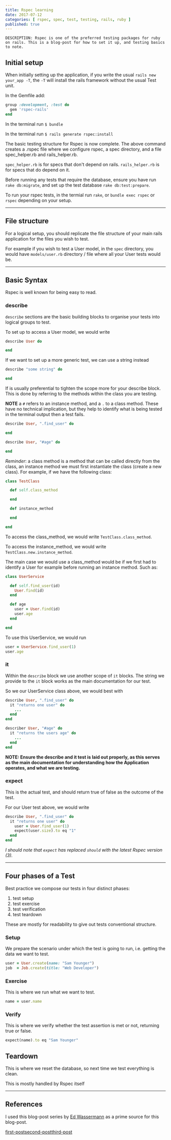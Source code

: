 ```yaml
---
title: Rspec learning
date: 2017-07-12
categories: [ rspec, spec, test, testing, rails, ruby ]
published: true
---
```


    DESCRIPTION: Rspec is one of the preferred testing packages for ruby on rails. This is a blog-post for how to set it up, and testing basics to note.

## Initial setup

When initially setting up the application, if you write the usual `rails new your_app -T`, the `-T` will install the rails framework without the usual Test unit.

In the Gemfile add:

```rb
group :development, :test do
  gem 'rspec-rails'
end
```

In the terminal run `$ bundle`

In the terminal run `$ rails generate rspec:install`

The basic testing structure for Rspec is now complete. The above command creates a .rspec file where we configure rspec, a spec directory, and a file spec_helper.rb and rails_helper.rb.

`spec_helper.rb` is for specs that don't depend on rails.
`rails_helper.rb` is for specs that do depend on it.

Before running any tests that require the database, ensure you have run `rake db:migrate`, and set up the test database `rake db:test:prepare`.

To run your rspec tests, in the termial run `rake`, or `bundle exec rspec` or `rspec` depending on your setup.

---

## File structure

For a logical setup, you should replicate the file structure of your main rails application for the files you wish to test.

For example if you wish to test a User model, in the `spec` directory, you would have `models/user.rb` directory / file where all your User tests would be.

---

## Basic Syntax

Rspec is well known for being easy to read.

### describe

`describe` sections are the basic building blocks to organise your tests into logical groups to test.

To set up to access a User model, we would write

```rb
describe User do

end
```

If we want to set up a more generic test, we can use a string instead

```rb
describe "some string" do

end
```

If is usually preferential to tighten the scope more for your describe block. This is done by referring to the methods within the class you are testing.

**NOTE** a `#` refers to an instance method, and a `.` to a class method. These have no technical implication, but they help to identify what is being tested in the terminal output then a test fails.

```rb
describe User, ".find_user" do

end

describe User, "#age" do

end
```

*Reminder*: a class method is a method that can be called directly from the class, an instance method we must first instantiate the class (create a new class). For example, if we have the following class:

```rb
class TestClass

  def self.class_method

  end

  def instance_method

  end

end
```

To access the class_method, we would write `TestClass.class_method`.

To access the instance_method, we would write `TestClass.new.instance_method`.

The main case we would use a class_method would be if we first had to identify a User for example before running an instance method. Such as:

```rb
class UserService

  def self.find_user(id)
    User.find(id)
  end

  def age
    user = User.find(id)
    user.age
  end

end
```

To use this UserService, we would run

```rb
user = UserService.find_user(1)
user.age
```

### it

Within the `describe` block we use another scope of `it` blocks. The string we provide to the `it` block works as the main documentation for our test.

So we our UserService class above, we would best with

```rb
describe User, ".find_user" do
  it "returns one user" do
    ...
  end
end

describer User, "#age" do
  it "returns the users age" do
    ...
  end
end
```

**NOTE: Ensure the describe and it test is laid out properly, as this serves as the main documentation for understanding how the Application operates, and what we are testing.**

### expect

This is the actual test, and should return true of false as the outcome of the test.

For our User test above, we would write

```rb
describe User, ".find_user" do
  it "returns one user" do
    user = User.find_user(1)
    expect(user.size).to eq "1"
  end
end
```

*I should note that `expect` has replaced `should` with the latest Rspec version (3).*

---

## Four phases of a Test

Best practice we compose our tests in four distinct phases:

1. test setup
2. test exercise
3. test verification
4. test teardown

These are mostly for readability to give out tests conventional structure.

### Setup

We prepare the scenario under which the test is going to run, i.e. getting the data we want to test.

```rb
user = User.create(name: "Sam Younger")
job  = Job.create(title: "Web Developer")
```

### Exercise

This is where we run what we want to test.

```rb
name = user.name
```

### Verify

This is where we verify whether the test assertion is met or not, returning true or false.

```rb
expect(name).to eq "Sam Younger"
```

## Teardown

This is where we reset the database, so next time we test everything is clean.

This is mostly handled by Rspec itself

---

## References

I used this blog-post series by [Ed Wassermann](https://vis-kid.github.io/) as a prime source for this blog-post.

[first-post](https://code.tutsplus.com/articles/rspec-testing-for-beginners-part-1--cms-26716)[second-post](https://code.tutsplus.com/articles/rspec-testing-for-beginners-02--cms-26720)[third-post](https://code.tutsplus.com/articles/rspec-testing-for-beginners-03--cms-26728)
